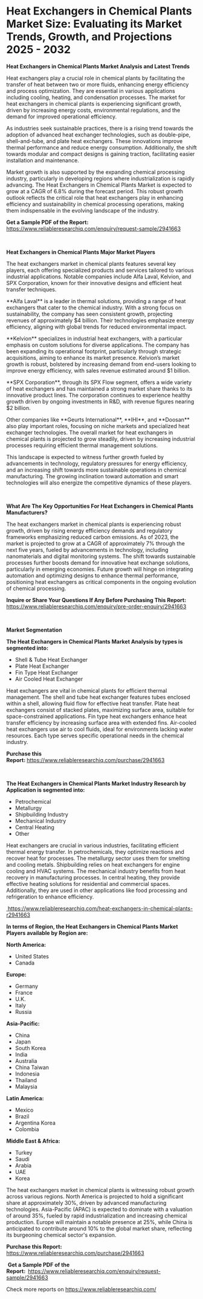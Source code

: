 <p><h1>Heat Exchangers in Chemical Plants Market Size: Evaluating its Market Trends, Growth, and Projections 2025 - 2032</h1></p><p><strong>Heat Exchangers in Chemical Plants Market Analysis and Latest Trends</strong></p>
<p><p>Heat exchangers play a crucial role in chemical plants by facilitating the transfer of heat between two or more fluids, enhancing energy efficiency and process optimization. They are essential in various applications including cooling, heating, and condensation processes. The market for heat exchangers in chemical plants is experiencing significant growth, driven by increasing energy costs, environmental regulations, and the demand for improved operational efficiency.</p><p>As industries seek sustainable practices, there is a rising trend towards the adoption of advanced heat exchanger technologies, such as double-pipe, shell-and-tube, and plate heat exchangers. These innovations improve thermal performance and reduce energy consumption. Additionally, the shift towards modular and compact designs is gaining traction, facilitating easier installation and maintenance.</p><p>Market growth is also supported by the expanding chemical processing industry, particularly in developing regions where industrialization is rapidly advancing. The Heat Exchangers in Chemical Plants Market is expected to grow at a CAGR of 6.8% during the forecast period. This robust growth outlook reflects the critical role that heat exchangers play in enhancing efficiency and sustainability in chemical processing operations, making them indispensable in the evolving landscape of the industry.</p></p>
<p><strong>Get a Sample PDF of the Report:&nbsp;</strong> <a href="https://www.reliableresearchiq.com/enquiry/request-sample/2941663?utm_campaign=3279&utm_medium=2&utm_source=Github&utm_content=ia&utm_term=15032025&utm_id=heat-exchangers-in-chemical-plants">https://www.reliableresearchiq.com/enquiry/request-sample/2941663</a></p>
<p>&nbsp;</p>
<p><strong>Heat Exchangers in Chemical Plants Major Market Players</strong></p>
<p><p>The heat exchangers market in chemical plants features several key players, each offering specialized products and services tailored to various industrial applications. Notable companies include Alfa Laval, Kelvion, and SPX Corporation, known for their innovative designs and efficient heat transfer techniques.</p><p>**Alfa Laval** is a leader in thermal solutions, providing a range of heat exchangers that cater to the chemical industry. With a strong focus on sustainability, the company has seen consistent growth, projecting revenues of approximately $4 billion. Their technologies emphasize energy efficiency, aligning with global trends for reduced environmental impact.</p><p>**Kelvion** specializes in industrial heat exchangers, with a particular emphasis on custom solutions for diverse applications. The company has been expanding its operational footprint, particularly through strategic acquisitions, aiming to enhance its market presence. Kelvion’s market growth is robust, bolstered by increasing demand from end-users looking to improve energy efficiency, with sales revenue estimated around $1 billion.</p><p>**SPX Corporation**, through its SPX Flow segment, offers a wide variety of heat exchangers and has maintained a strong market share thanks to its innovative product lines. The corporation continues to experience healthy growth driven by ongoing investments in R&D, with revenue figures nearing $2 billion.</p><p>Other companies like **Geurts International**, **IHI**, and **Doosan** also play important roles, focusing on niche markets and specialized heat exchanger technologies. The overall market for heat exchangers in chemical plants is projected to grow steadily, driven by increasing industrial processes requiring efficient thermal management solutions.</p><p>This landscape is expected to witness further growth fueled by advancements in technology, regulatory pressures for energy efficiency, and an increasing shift towards more sustainable operations in chemical manufacturing. The growing inclination toward automation and smart technologies will also energize the competitive dynamics of these players.</p></p>
<p>&nbsp;</p>
<p><strong>What Are The Key Opportunities For Heat Exchangers in Chemical Plants Manufacturers?</strong></p>
<p><p>The heat exchangers market in chemical plants is experiencing robust growth, driven by rising energy efficiency demands and regulatory frameworks emphasizing reduced carbon emissions. As of 2023, the market is projected to grow at a CAGR of approximately 7% through the next five years, fueled by advancements in technology, including nanomaterials and digital monitoring systems. The shift towards sustainable processes further boosts demand for innovative heat exchange solutions, particularly in emerging economies. Future growth will hinge on integrating automation and optimizing designs to enhance thermal performance, positioning heat exchangers as critical components in the ongoing evolution of chemical processing.</p></p>
<p><strong>Inquire or Share Your Questions If Any Before Purchasing This Report:</strong> <a href="https://www.reliableresearchiq.com/enquiry/pre-order-enquiry/2941663?utm_campaign=3279&utm_medium=2&utm_source=Github&utm_content=ia&utm_term=15032025&utm_id=heat-exchangers-in-chemical-plants">https://www.reliableresearchiq.com/enquiry/pre-order-enquiry/2941663</a></p>
<p>&nbsp;</p>
<p><strong>Market Segmentation</strong></p>
<p><strong>The Heat Exchangers in Chemical Plants Market Analysis by types is segmented into:</strong></p>
<p><ul><li>Shell & Tube Heat Exchanger</li><li>Plate Heat Exchanger</li><li>Fin Type Heat Exchanger</li><li>Air Cooled Heat Exchanger</li></ul></p>
<p><p>Heat exchangers are vital in chemical plants for efficient thermal management. The shell and tube heat exchanger features tubes enclosed within a shell, allowing fluid flow for effective heat transfer. Plate heat exchangers consist of stacked plates, maximizing surface area, suitable for space-constrained applications. Fin type heat exchangers enhance heat transfer efficiency by increasing surface area with extended fins. Air-cooled heat exchangers use air to cool fluids, ideal for environments lacking water resources. Each type serves specific operational needs in the chemical industry.</p></p>
<p><strong>Purchase this Report:&nbsp;</strong><a href="https://www.reliableresearchiq.com/purchase/2941663?utm_campaign=3279&utm_medium=2&utm_source=Github&utm_content=ia&utm_term=15032025&utm_id=heat-exchangers-in-chemical-plants">https://www.reliableresearchiq.com/purchase/2941663</a></p>
<p>&nbsp;</p>
<p><strong>The Heat Exchangers in Chemical Plants Market Industry Research by Application is segmented into:</strong></p>
<p><ul><li>Petrochemical</li><li>Metallurgy</li><li>Shipbuilding Industry</li><li>Mechanical Industry</li><li>Central Heating</li><li>Other</li></ul></p>
<p><p>Heat exchangers are crucial in various industries, facilitating efficient thermal energy transfer. In petrochemicals, they optimize reactions and recover heat for processes. The metallurgy sector uses them for smelting and cooling metals. Shipbuilding relies on heat exchangers for engine cooling and HVAC systems. The mechanical industry benefits from heat recovery in manufacturing processes. In central heating, they provide effective heating solutions for residential and commercial spaces. Additionally, they are used in other applications like food processing and refrigeration to enhance efficiency.</p></p>
<p><a href="https://www.reliableresearchiq.com/heat-exchangers-in-chemical-plants-r2941663?utm_campaign=3279&utm_medium=2&utm_source=Github&utm_content=ia&utm_term=15032025&utm_id=heat-exchangers-in-chemical-plants">&nbsp;https://www.reliableresearchiq.com/heat-exchangers-in-chemical-plants-r2941663</a></p>
<p><strong>In terms of Region, the Heat Exchangers in Chemical Plants Market Players available by Region are:</strong></p>
<p>
    <p> <strong> North America: </strong>
        <ul>
            <li>United States</li>
            <li>Canada</li>
        </ul>
        </p> 
    <p> <strong> Europe: </strong>
        <ul>
            <li>Germany</li>
            <li>France</li>
            <li>U.K.</li>
            <li>Italy</li>
            <li>Russia</li>
        </ul>
        </p> 
    <p> <strong> Asia-Pacific: </strong>
        <ul>
            <li>China</li>
            <li>Japan</li>
            <li>South Korea</li>
            <li>India</li>
            <li>Australia</li>
            <li>China Taiwan</li>
            <li>Indonesia</li>
            <li>Thailand</li>
            <li>Malaysia</li>
        </ul>
        </p> 
    <p> <strong> Latin America: </strong>
        <ul>
            <li>Mexico</li>
            <li>Brazil</li>
            <li>Argentina Korea</li>
            <li>Colombia</li>
        </ul>
        </p> 
    <p> <strong> Middle East & Africa: </strong>
        <ul>
            <li>Turkey</li>
            <li>Saudi</li>
            <li>Arabia</li>
            <li>UAE</li>
            <li>Korea</li>
        </ul>
    </p>
    </p>
<p><p>The heat exchangers market in chemical plants is witnessing robust growth across various regions. North America is projected to hold a significant share at approximately 30%, driven by advanced manufacturing technologies. Asia-Pacific (APAC) is expected to dominate with a valuation of around 35%, fueled by rapid industrialization and increasing chemical production. Europe will maintain a notable presence at 25%, while China is anticipated to contribute around 10% to the global market share, reflecting its burgeoning chemical sector's expansion.</p></p>
<p><strong>Purchase this Report: </strong><a href="https://www.reliableresearchiq.com/purchase/2941663?utm_campaign=3279&utm_medium=2&utm_source=Github&utm_content=ia&utm_term=15032025&utm_id=heat-exchangers-in-chemical-plants">https://www.reliableresearchiq.com/purchase/2941663</a></p>
<p>&nbsp;<strong>Get a Sample PDF of the Report:&nbsp;&nbsp;</strong><a href="https://www.reliableresearchiq.com/enquiry/request-sample/2941663?utm_campaign=3279&utm_medium=2&utm_source=Github&utm_content=ia&utm_term=15032025&utm_id=heat-exchangers-in-chemical-plants">https://www.reliableresearchiq.com/enquiry/request-sample/2941663</a></p>
<p><strong></strong></p>
<p>Check more reports on <a href="https://www.reliableresearchiq.com/?utm_campaign=3279&utm_medium=2&utm_source=Github&utm_content=ia&utm_term=15032025&utm_id=heat-exchangers-in-chemical-plants">https://www.reliableresearchiq.com/</a></p>